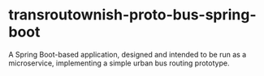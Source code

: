 # transroutownish-proto-bus-spring-boot
A Spring Boot-based application, designed and intended to be run as a microservice, implementing a simple urban bus routing prototype.
